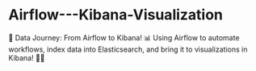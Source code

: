 # Airflow---Kibana-Visualization
🚀 Data Journey: From Airflow to Kibana! 📊 Using Airflow to automate workflows, index data into Elasticsearch, and bring it to visualizations in Kibana! 🎉✨

